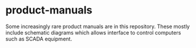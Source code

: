 # product-manuals

Some increasingly rare product manuals are in this repository.  These mostly include schematic diagrams which allows interface to control computers such as SCADA equipment.
